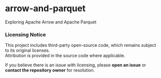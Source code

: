 # arrow-and-parquet

Exploring Apache Arrow and Apache Parquet

### Licensing Notice

This project includes third-party open-source code, which remains subject to its original licenses.  
Attribution is provided in the source code where applicable.  

If you believe there is an issue with licensing, please **open an issue** or **contact the repository owner** for resolution.
